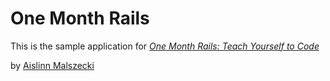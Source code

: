 # One Month Rails

This is the sample application for 
[*One Month Rails: Teach Yourself to Code*](http://onemonthrails.com)

by [Aislinn Malszecki](http://aislinnmalszecki.com)
